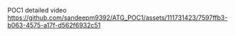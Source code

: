 POC1 
detailed video
https://github.com/sandeepm9392/ATG_POC1/assets/111731423/7597ffb3-b063-4575-a17f-d562f6932c51
